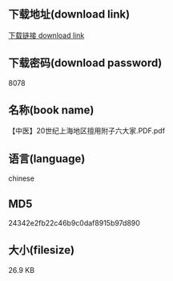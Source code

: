 ## 下载地址(download link)
[下载链接 download link](https://voluble-croquembouche-d321dc.netlify.app/?s=%E3%80%90%E4%B8%AD%E5%8C%BB%E3%80%9120%E4%B8%96%E7%BA%AA%E4%B8%8A%E6%B5%B7%E5%9C%B0%E5%8C%BA%E6%93%85%E7%94%A8%E9%99%84%E5%AD%90%E5%85%AD%E5%A4%A7%E5%AE%B6.PDF)

## 下载密码(download password)
8078

## 名称(book name)
【中医】20世纪上海地区擅用附子六大家.PDF.pdf

## 语言(language)
chinese

## MD5
24342e2fb22c46b9c0daf8915b97d890

## 大小(filesize)
26.9 KB
